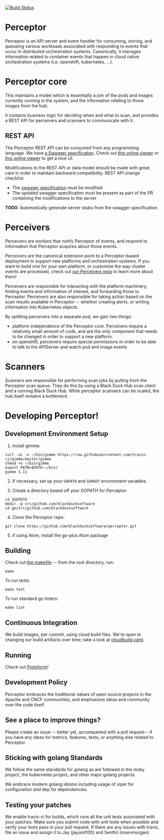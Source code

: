 [![Build Status](https://travis-ci.com/blackducksoftware/perceptor.svg?branch=master)](https://travis-ci.com/blackducksoftware/perceptor)

# Perceptor

Perceptor is an API server and event handler for consuming, storing, and queueing various workloads associated with responding to events that occur in distributed orchestration systems.  Canonically, it manages information related to container events that happen in cloud native orchestration systems (i.e. openshift, kubernetes, ...).

# Perceptor core

This maintains a model which is essentially a join of the pods and images currently running in the system,
and the information relating to those images from the hub.

It contains business logic for deciding when and what to scan, and provides a REST API for perceivers
and scanners to communicate with it.


## REST API

The Perceptor REST API can be consumed from any programming language.  We have [a Swagger specification](./api/perceptor-swagger-spec.json).  Check out [this online viewer](http://editor2.swagger.io) or [this online viewer](https://editor.swagger.io/) to get a nice UI.

Modifications to the REST API or data model should be made with great care in order to maintain backward compatibility. REST API change checklist:

 - The [swagger specification](./api/perceptor-swagger-spec.json) must be modified
 - The updated swagger specification must be present as part of the PR containing the modifications to the server

**TODO**: Automatically generate server stubs from the swagger specification.
 
# Perceivers

Perceivers are workers that notify Perceptor of events, and respond to information that Perceptor acquires about those events.

Perceivers are the canonical extension point to a Perceptor-based deployment to support new platforms and orchestration systems.  If you want to build one for your own platform, or customize the way cluster events are processed, check out [our Perceivers repo](https://github.com/blackducksoftware/perceivers) to learn more about them!

Perceivers are responsible for interacting with the platform machinery, finding events and information of interest, and forwarding those to Perceptor.  Perceivers are also responsible for taking action based on the scan results available in Perceptor -- whether creating alerts, or writing information into Kubernetes objects.

By splitting perceivers into a separate pod, we gain two things:
 - platform independence of the Perceptor core.  Perceivers require a relatively small amount of code,
   and are the only component that needs to be changed in order to support a new platform.
 - on openshift, perceivers require special permissions in order to be able to talk to the APIServer
   and watch pod and image events

# Scanners

Scanners are responsible for performing scan jobs by pulling from the Perceptor scan queue.  They do this by using a Black Duck Hub scan client and a running Black Duck Hub.  While perceptor scanners can be scaled, the hub itself remains a bottleneck.

# Developing Perceptor!

## Development Environment Setup

1. Install gimme:

```
curl -sL -o ~/bin/gimme https://raw.githubusercontent.com/travis-ci/gimme/master/gimme
chmod +x ~/bin/gimme
export PATH=$PATH:~/bin/
gimme 1.11
```

2. If necessary, set up your `GOPATH` and `GOROOT` environment variables.

3. Create a directory based off your GOPATH for Perceptor:

```
cd $GOPATH
mkdir -p src/github.com/blackducksoftware
cd go/src/github.com/blackducksoftware
```

4. Clone the Perceptor repo:

```
git clone https://github.com/blackducksoftware/perceptor.git
```

5. if using Atom, install the go-plus Atom package

## Building

Check out [the makefile](./Makefile) -- from the root directory, run:

    make
    
To run tests:

    make test
    
To run standard go linters:

    make lint

## Continuous Integration

We build images, per commit, using cloud build files.  We're open to changing our build artifacts over time; take a look at [cloudbuild.yaml](./cloudbuild.yaml).

## Running

Check out [Protoform](https://github.com/blackducksoftware/perceptor-protoform/)!

## Development Policy

Perceptor embraces the traditional values of open source projects in the Apache and CNCF communities, and emphasizes ideas and community over the code itself.

## See a place to improve things?

Please create an issue -- better yet, accompanied with a pull request-- if you have any ideas for metrics, features, tests, or anything else related to Perceptor.

## Sticking with golang Standards

We follow the same standards for golang as are followed in the moby project, the kubernetes project, and other major golang projects.  

We embrace modern golang idioms including usage of viper for configuration and dep for dependencies.

## Testing your patches

We enable travis-ci for builds, which runs all the unit tests associated with your patches.  Make sure you submit code with unit tests when possible and verify your tests pass in your pull request.  If there are any issues with travis, file an issue and assign it to Jay (jayunit100) and Senthil (msenmurgan).
